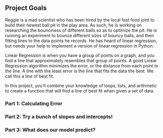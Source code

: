 

## Project Goals

Reggie is a mad scientist who has been hired by the local fast food joint to build their newest ball pit in the play area. 
As such, he is working on researching the bounciness of different balls so as to optimize the pit. 
He is running an experiment to bounce different sizes of bouncy balls, and then fitting lines to the data points he records. 
He has heard of linear regression, but needs your help to implement a version of linear regression in Python.

Linear Regression is when you have a group of points on a graph, and you find a line that approximately resembles that group of points. 
A good Linear Regression algorithm minimizes the error, or the distance from each point to the line. 
A line with the least error is the line that fits the data the best. We call this a line of best fit.

In this project, you’ll combine your knowledge of loops, lists, and arithmetic to create a function that will find a line of best fit when given a set of data.


### Part 1: Calculating Error

### Part 2: Try a bunch of slopes and intercepts!

### Part 3: What does our model predict?



